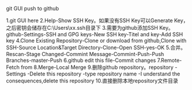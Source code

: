 git GUI push to github

1.git GUI here
2.Help-Show SSH Key。如果没有SSH Key可以Generate Key，之后密钥会储存在C:\Users\xx\.ssh目录下
3.需要为github添加SSH Key。github-Settings-SSH and GPG keys-New SSH key-Titel and key-Add SSH key
4.Clone Existing Repository-Clone or download from github,Clone with SSH-Source Location&Target Directory-Clone-Open SSH-yes-OK
5.合并。Rescan-Stage Changed-Commint Message-Commint-Push-Push Branches-master-Push
6.github edit this file-Commit changes
7.Remote-Fetch from
8.Merge-Local Merge
9.删除github repository。repository
			   -Settings
			      -Delete this repository
				 -type repository name
				    -I understand the consequences,delete this repository
10.直接删除本地repository文件目录
